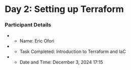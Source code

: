 # Day 2: Setting up Terraform

### Participant Details
- * Name: Eric Ofori
- * Task Completed: Introduction to Terraform and IaC
- * Date and Time: December 3, 2024 17:15
